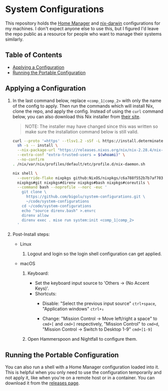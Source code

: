 # System Configurations

This repository holds the [Home Manager][home-manager] and
[nix-darwin][nix-darwin] configurations for my machines. I don't expect anyone
else to use this, but I figured I'd leave the repo public as a resource for
people who want to manage their systems similarly.

## Table of Contents

<!-- START doctoc generated TOC please keep comment here to allow auto update -->
<!-- DON'T EDIT THIS SECTION, INSTEAD RE-RUN doctoc TO UPDATE -->

- [Applying a Configuration](#applying-a-configuration)
- [Running the Portable Configuration](#running-the-portable-configuration)

<!-- END doctoc generated TOC please keep comment here to allow auto update -->

## Applying a Configuration

1. In the last command below, replace `<comp_1|comp_2>` with only the name of
   the config to apply. Then run the commands which will install Nix, clone the
   repo, and apply the config. Instead of using the `curl` command below, you
   can also download this Nix installer from [their
   site][determinate-systems-installer-install].

   > NOTE: The installer may have changed since this was written so make sure
   > the installation command below is still valid.

   ```bash
   curl --proto '=https' --tlsv1.2 -sSf -L https://install.determinate.systems/nix | \
     sh -s -- install \
     --nix-package-url "https://releases.nixos.org/nix/nix-2.28.4/nix-2.28.4-$(uname -m)-$(uname -s | tr '[:upper:]' '[:lower:]').tar.xz" \
     --extra-conf "extra-trusted-users = $(whoami)" \
     --no-confirm
   . /nix/var/nix/profiles/default/etc/profile.d/nix-daemon.sh

   nix shell \
     --override-flake nixpkgs github:NixOS/nixpkgs/c6a788f552b7b7af703b1a29802a7233c0067908 \
     nixpkgs#git nixpkgs#direnv nixpkgs#bash nixpkgs#coreutils \
     --command bash --noprofile --norc -euc '
       git clone \
         https://github.com/bigolu/system-configurations.git \
         ~/code/system-configurations
       cd ~/code/system-configurations
       echo "source direnv.bash" >.envrc
       direnv allow
       direnv exec . mise run system:init <comp_1|comp_2>
     '
   ```

2. Post-Install steps:
   - Linux
     1. Logout and login so the login shell configuration can get applied.

   - macOS
     1. Keyboard:
        - Set the keyboard input source to 'Others → (No Accent Keys)'.

        <!--
          TODO: I can automate shortcuts when this issue gets resolved:
          https://github.com/nix-darwin/nix-darwin/issues/185
        -->
        - Shortcuts:
          - Disable: "Select the previous input source" `ctrl+space`,
            "Application windows" `ctrl+↓`

          - Change: "Mission Control → Move left/right a space" to `cmd+[` and
            `cmd+]` respectively, "Mission Control" to `cmd+d`, "Mission Control
            → Switch to Desktop 1-9" `cmd+[1-9]`

     2. Open Hammerspoon and Nightfall to configure them.

## Running the Portable Configuration

You can also run a shell with a Home Manager configuration loaded into it. This
is helpful when you only need to use the configuration temporarily and not apply
it, like when you're on a remote host or in a container. You can download it
from the [releases page][releases].

[determinate-systems-installer-install]:
  https://github.com/DeterminateSystems/nix-installer?tab=readme-ov-file#install-nix
[home-manager]: https://github.com/nix-community/home-manager
[nix-darwin]: https://github.com/nix-darwin/nix-darwin
[releases]: https://github.com/bigolu/system-configurations/releases/latest
